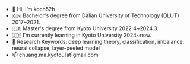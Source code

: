 - 👋 Hi, I’m koch52h
- 🇨🇳 Bachelor's degree from Dalian University of Technology (DLUT) 2017~2021.
- 🇯🇵 Master's degree from Kyoto University 2022.4~2024.3.
- 🇯🇵 I’m currently learning in Kyoto University 2024~now.
- 📖 Research Keywords: deep learning theory, classification, imbalance, neural collapse, layer-peeled model
- 📫 chuang.ma.kyotou[at]gmail.com

<!---
chuang-ma-ku/chuang-ma-ku is a ✨ special ✨ repository because its `README.md` (this file) appears on your GitHub profile.
You can click the Preview link to take a look at your changes.
--->
